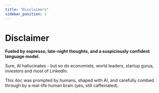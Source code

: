 ```yaml
---
title: "Disclaimers"
sidebar_position: 1
---
```


# Disclaimer

**Fueled by espresso, late-night thoughts, and a suspiciously confident language model.**

Sure, AI hallucinates - but so do economists, world leaders, startup gurus, investors and most of LinkedIn.

This doc was prompted by humans, shaped with AI, and carefully combed through by a real-life human brain (yes, still caffeinated).
